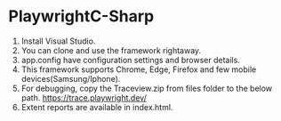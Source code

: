 # PlaywrightC-Sharp

1. Install Visual Studio.
2. You can clone and use the framework rightaway.
3. app.config have configuration settings and browser details.
4. This framework supports Chrome, Edge, Firefox and few mobile devices(Samsung/Iphone).
5. For debugging, copy the Traceview.zip from files folder to the below path.
https://trace.playwright.dev/
6. Extent reports are available in index.html.